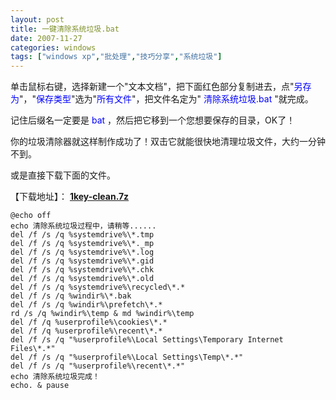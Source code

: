 ```yaml
---
layout: post
title: 一键清除系统垃圾.bat
date: 2007-11-27
categories: windows
tags: ["windows xp","批处理","技巧分享","系统垃圾"]
---
```


单击鼠标右键，选择新建一个"文本文档"，把下面红色部分复制进去，点"<span style="color: #0000ff;">另存为</span>"，"<span style="color: #0000ff;">保存类型</span>"选为"<span style="color: #0000ff;">所有文件</span>"，把文件名定为" <span style="color: #0000ff;">清除系统垃圾.bat</span> "就完成。

记住后缀名一定要是<span style="color: #0000ff;"> bat </span>，然后把它移到一个您想要保存的目录，OK了！

你的垃圾清除器就这样制作成功了！双击它就能很快地清理垃圾文件，大约一分钟不到。

或是直接下载下面的文件。

<!--more-->

【下载地址】： **[1key-clean.7z](https://dl.dropbox.com/u/3633907/download/1key-clean.7z)**

```
@echo off
echo 清除系统垃圾过程中，请稍等......
del /f /s /q %systemdrive%\*.tmp
del /f /s /q %systemdrive%\*._mp
del /f /s /q %systemdrive%\*.log
del /f /s /q %systemdrive%\*.gid
del /f /s /q %systemdrive%\*.chk
del /f /s /q %systemdrive%\*.old
del /f /s /q %systemdrive%\recycled\*.*
del /f /s /q %windir%\*.bak
del /f /s /q %windir%\prefetch\*.*
rd /s /q %windir%\temp & md %windir%\temp
del /f /q %userprofile%\cookies\*.*
del /f /q %userprofile%\recent\*.*
del /f /s /q "%userprofile%\Local Settings\Temporary Internet Files\*.*"
del /f /s /q "%userprofile%\Local Settings\Temp\*.*"
del /f /s /q "%userprofile%\recent\*.*"
echo 清除系统垃圾完成！
echo. & pause
```